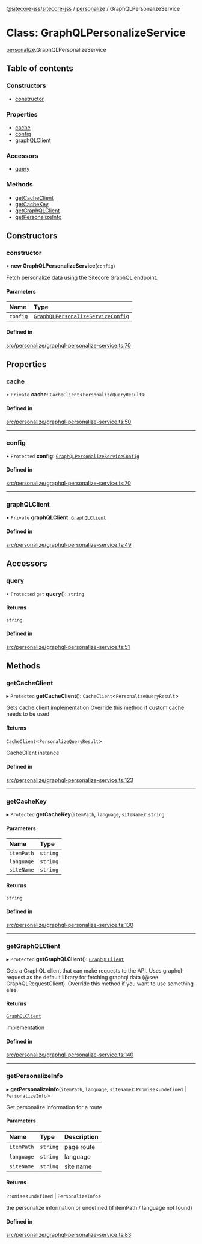 [@sitecore-jss/sitecore-jss](../README.md) / [personalize](../modules/personalize.md) / GraphQLPersonalizeService

# Class: GraphQLPersonalizeService

[personalize](../modules/personalize.md).GraphQLPersonalizeService

## Table of contents

### Constructors

- [constructor](personalize.GraphQLPersonalizeService.md#constructor)

### Properties

- [cache](personalize.GraphQLPersonalizeService.md#cache)
- [config](personalize.GraphQLPersonalizeService.md#config)
- [graphQLClient](personalize.GraphQLPersonalizeService.md#graphqlclient)

### Accessors

- [query](personalize.GraphQLPersonalizeService.md#query)

### Methods

- [getCacheClient](personalize.GraphQLPersonalizeService.md#getcacheclient)
- [getCacheKey](personalize.GraphQLPersonalizeService.md#getcachekey)
- [getGraphQLClient](personalize.GraphQLPersonalizeService.md#getgraphqlclient)
- [getPersonalizeInfo](personalize.GraphQLPersonalizeService.md#getpersonalizeinfo)

## Constructors

### constructor

• **new GraphQLPersonalizeService**(`config`)

Fetch personalize data using the Sitecore GraphQL endpoint.

#### Parameters

| Name | Type |
| :------ | :------ |
| `config` | [`GraphQLPersonalizeServiceConfig`](../modules/personalize.md#graphqlpersonalizeserviceconfig) |

#### Defined in

[src/personalize/graphql-personalize-service.ts:70](https://github.com/Sitecore/jss/blob/a981585ba/packages/sitecore-jss/src/personalize/graphql-personalize-service.ts#L70)

## Properties

### cache

• `Private` **cache**: `CacheClient`<`PersonalizeQueryResult`\>

#### Defined in

[src/personalize/graphql-personalize-service.ts:50](https://github.com/Sitecore/jss/blob/a981585ba/packages/sitecore-jss/src/personalize/graphql-personalize-service.ts#L50)

___

### config

• `Protected` **config**: [`GraphQLPersonalizeServiceConfig`](../modules/personalize.md#graphqlpersonalizeserviceconfig)

#### Defined in

[src/personalize/graphql-personalize-service.ts:70](https://github.com/Sitecore/jss/blob/a981585ba/packages/sitecore-jss/src/personalize/graphql-personalize-service.ts#L70)

___

### graphQLClient

• `Private` **graphQLClient**: [`GraphQLClient`](../interfaces/index.GraphQLClient.md)

#### Defined in

[src/personalize/graphql-personalize-service.ts:49](https://github.com/Sitecore/jss/blob/a981585ba/packages/sitecore-jss/src/personalize/graphql-personalize-service.ts#L49)

## Accessors

### query

• `Protected` `get` **query**(): `string`

#### Returns

`string`

#### Defined in

[src/personalize/graphql-personalize-service.ts:51](https://github.com/Sitecore/jss/blob/a981585ba/packages/sitecore-jss/src/personalize/graphql-personalize-service.ts#L51)

## Methods

### getCacheClient

▸ `Protected` **getCacheClient**(): `CacheClient`<`PersonalizeQueryResult`\>

Gets cache client implementation
Override this method if custom cache needs to be used

#### Returns

`CacheClient`<`PersonalizeQueryResult`\>

CacheClient instance

#### Defined in

[src/personalize/graphql-personalize-service.ts:123](https://github.com/Sitecore/jss/blob/a981585ba/packages/sitecore-jss/src/personalize/graphql-personalize-service.ts#L123)

___

### getCacheKey

▸ `Protected` **getCacheKey**(`itemPath`, `language`, `siteName`): `string`

#### Parameters

| Name | Type |
| :------ | :------ |
| `itemPath` | `string` |
| `language` | `string` |
| `siteName` | `string` |

#### Returns

`string`

#### Defined in

[src/personalize/graphql-personalize-service.ts:130](https://github.com/Sitecore/jss/blob/a981585ba/packages/sitecore-jss/src/personalize/graphql-personalize-service.ts#L130)

___

### getGraphQLClient

▸ `Protected` **getGraphQLClient**(): [`GraphQLClient`](../interfaces/index.GraphQLClient.md)

Gets a GraphQL client that can make requests to the API. Uses graphql-request as the default
library for fetching graphql data (@see GraphQLRequestClient). Override this method if you
want to use something else.

#### Returns

[`GraphQLClient`](../interfaces/index.GraphQLClient.md)

implementation

#### Defined in

[src/personalize/graphql-personalize-service.ts:140](https://github.com/Sitecore/jss/blob/a981585ba/packages/sitecore-jss/src/personalize/graphql-personalize-service.ts#L140)

___

### getPersonalizeInfo

▸ **getPersonalizeInfo**(`itemPath`, `language`, `siteName`): `Promise`<`undefined` \| `PersonalizeInfo`\>

Get personalize information for a route

#### Parameters

| Name | Type | Description |
| :------ | :------ | :------ |
| `itemPath` | `string` | page route |
| `language` | `string` | language |
| `siteName` | `string` | site name |

#### Returns

`Promise`<`undefined` \| `PersonalizeInfo`\>

the personalize information or undefined (if itemPath / language not found)

#### Defined in

[src/personalize/graphql-personalize-service.ts:83](https://github.com/Sitecore/jss/blob/a981585ba/packages/sitecore-jss/src/personalize/graphql-personalize-service.ts#L83)
